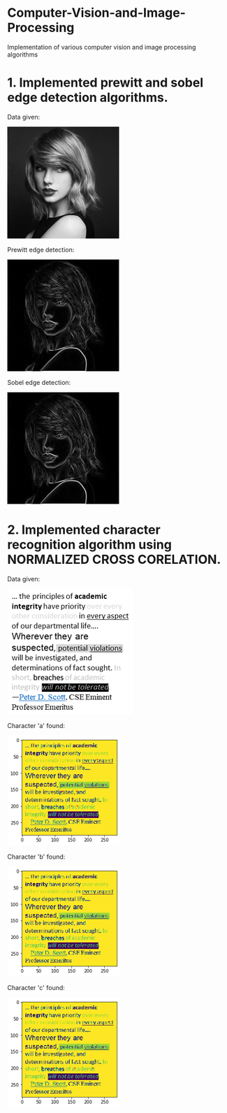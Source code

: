 # Computer-Vision-and-Image-Processing
Implementation of various computer vision and image processing algorithms

# 1. Implemented prewitt and sobel edge detection algorithms.

Data given:

![caption](https://github.com/vinita1005/Computer-Vision-and-Image-Processing/blob/edge_and_character_detection/proj1-task1.jpg)

Prewitt edge detection:

![caption](https://github.com/vinita1005/Computer-Vision-and-Image-Processing/blob/edge_and_character_detection/results/prewitt_edge_mag.jpg)

Sobel edge detection:

![caption](https://github.com/vinita1005/Computer-Vision-and-Image-Processing/blob/edge_and_character_detection/results/sobel_edge_mag.jpg)


# 2. Implemented character recognition algorithm using NORMALIZED CROSS CORELATION.

Data given:

![caption](https://github.com/vinita1005/Computer-Vision-and-Image-Processing/blob/edge_and_character_detection/proj1-task2-png.png)

Character 'a' found:

![caption](https://github.com/vinita1005/Computer-Vision-and-Image-Processing/blob/edge_and_character_detection/results/encc_a_gt_0.85.png)

Character 'b' found:

![caption](https://github.com/vinita1005/Computer-Vision-and-Image-Processing/blob/edge_and_character_detection/results/encc_b_gt_0.82.png)

Character 'c' found:

![caption](https://github.com/vinita1005/Computer-Vision-and-Image-Processing/blob/edge_and_character_detection/results/encc_c_gt_0.75.png)
